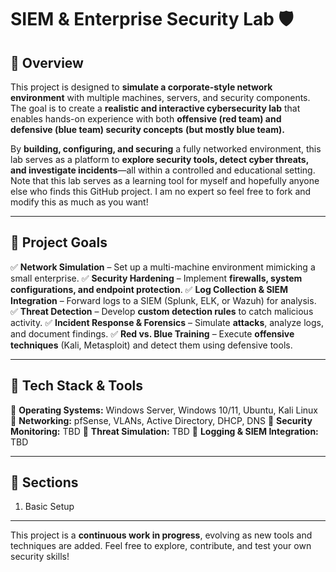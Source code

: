 # **SIEM & Enterprise Security Lab 🛡️**

## **🔹 Overview**

This project is designed to **simulate a corporate-style network environment** with multiple machines, servers, and security components. The goal is to create a **realistic and interactive cybersecurity lab** that enables hands-on experience with both **offensive (red team) and defensive (blue team) security concepts** **(but mostly blue team).**

By **building, configuring, and securing** a fully networked environment, this lab serves as a platform to **explore security tools, detect cyber threats, and investigate incidents**—all within a controlled and educational setting. Note that this lab serves as a learning tool for myself and hopefully anyone else who finds this GitHub project. I am no expert so feel free to fork and modify this as much as you want!

------

## **🎯 Project Goals**

✅ **Network Simulation** – Set up a multi-machine environment mimicking a small enterprise.
✅ **Security Hardening** – Implement **firewalls, system configurations, and endpoint protection**.
✅ **Log Collection & SIEM Integration** – Forward logs to a SIEM (Splunk, ELK, or Wazuh) for analysis.
✅ **Threat Detection** – Develop **custom detection rules** to catch malicious activity.
✅ **Incident Response & Forensics** – Simulate **attacks**, analyze logs, and document findings.
✅ **Red vs. Blue Training** – Execute **offensive techniques** (Kali, Metasploit) and detect them using defensive tools.

------

## **🔧 Tech Stack & Tools**

🔹 **Operating Systems:** Windows Server, Windows 10/11, Ubuntu, Kali Linux
🔹 **Networking:** pfSense, VLANs, Active Directory, DHCP, DNS
🔹 **Security Monitoring:** TBD
🔹 **Threat Simulation:** TBD
🔹 **Logging & SIEM Integration:** TBD

------

## 🚀 **Sections**

1. Basic Setup

------

This project is a **continuous work in progress**, evolving as new tools and techniques are added. Feel free to explore, contribute, and test your own security skills!